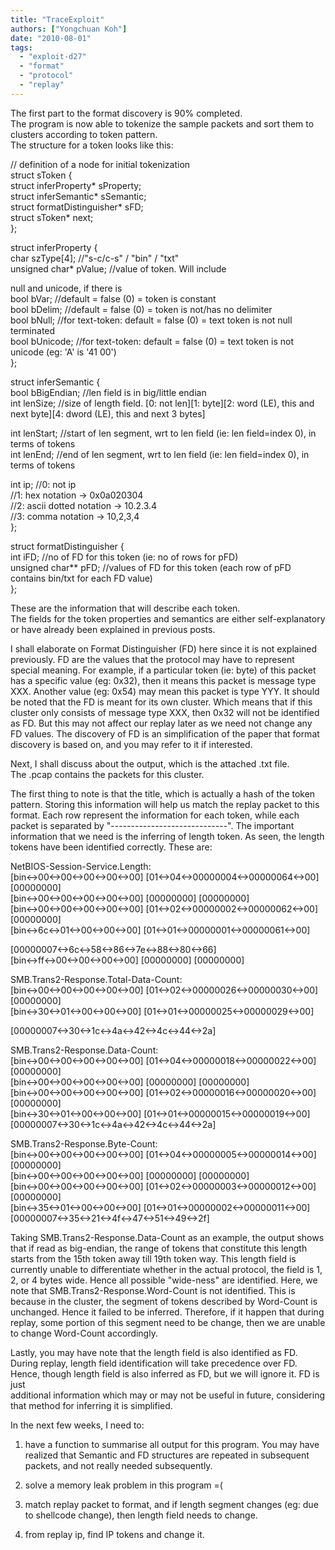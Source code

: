 ```yaml
---
title: "TraceExploit"
authors: ["Yongchuan Koh"]
date: "2010-08-01"
tags: 
  - "exploit-d27"
  - "format"
  - "protocol"
  - "replay"
---
```


The first part to the format discovery is 90% completed.  
The program is now able to tokenize the sample packets and sort them to clusters according to token pattern.  
The structure for a token looks like this:  
  
// definition of a node for initial tokenization  
struct sToken {  
struct inferProperty\* sProperty;  
struct inferSemantic\* sSemantic;  
struct formatDistinguisher\* sFD;  
struct sToken\* next;  
};  
  
struct inferProperty {  
char szType\[4\]; //"s-c/c-s" / "bin" / "txt"  
unsigned char\* pValue; //value of token. Will include  
  
null and unicode, if there is  
bool bVar; //default = false (0) = token is constant  
bool bDelim; //default = false (0) = token is not/has no delimiter  
bool bNull; //for text-token: default = false (0) = text token is not null terminated  
bool bUnicode; //for text-token: default = false (0) = text token is not unicode (eg: 'A' is '41 00')  
};  
  
struct inferSemantic {  
bool bBigEndian; //len field is in big/little endian  
int lenSize; //size of length field. \[0: not len\]\[1: byte\]\[2: word (LE), this and next byte\]\[4: dword (LE), this and next 3 bytes\]  
  
int lenStart; //start of len segment, wrt to len field (ie: len field=index 0), in terms of tokens  
int lenEnd; //end of len segment, wrt to len field (ie: len field=index 0), in terms of tokens  
  
int ip; //0: not ip  
//1: hex notation -> 0x0a020304  
//2: ascii dotted notation -> 10.2.3.4  
//3: comma notation -> 10,2,3,4  
};  
  
struct formatDistinguisher {  
int iFD; //no of FD for this token (ie: no of rows for pFD)  
unsigned char\*\* pFD; //values of FD for this token (each row of pFD contains bin/txt for each FD value)  
};  
  
These are the information that will describe each token.  
The fields for the token properties and semantics are either self-explanatory or have already been explained in previous posts.  
  
I shall elaborate on Format Distinguisher (FD) here since it is not explained previously. FD are the values that the protocol may have to represent special meaning. For example, if a particular token (ie: byte) of this packet has a specific value (eg: 0x32), then it means this packet is message type XXX. Another value (eg: 0x54) may mean this packet is type YYY. It should be noted that the FD is meant for its own cluster. Which means that if this cluster only consists of message type XXX, then 0x32 will not be identified as FD. But this may not affect our replay later as we need not change any FD values. The discovery of FD is an simplification of the paper that format discovery is based on, and you may refer to it if interested.  
  
Next, I shall discuss about the output, which is the attached .txt file.  
The .pcap contains the packets for this cluster.  
  
The first thing to note is that the title, which is actually a hash of the token pattern. Storing this information will help us match the replay packet to this format. Each row represent the information for each token, while each packet is separated by "-----------------------------". The important information that we need is the inferring of length token. As seen, the length tokens have been identified correctly. These are:  
  
NetBIOS-Session-Service.Length:  
\[bin<->00<->00<->00<->00<->00\] \[01<->04<->00000004<->00000064<->00\] \[00000000\]  
\[bin<->00<->00<->00<->00<->00\] \[00000000\] \[00000000\]  
\[bin<->00<->00<->00<->00<->00\] \[01<->02<->00000002<->00000062<->00\] \[00000000\]  
\[bin<->6c<->01<->00<->00<->00\] \[01<->01<->00000001<->00000061<->00\]  
  
\[00000007<->6c<->58<->86<->7e<->88<->80<->66\]  
\[bin<->ff<->00<->00<->00<->00\] \[00000000\] \[00000000\]  
  
SMB.Trans2-Response.Total-Data-Count:  
\[bin<->00<->00<->00<->00<->00\] \[01<->02<->00000026<->00000030<->00\] \[00000000\]  
\[bin<->30<->01<->00<->00<->00\] \[01<->01<->00000025<->00000029<->00\]  
  
\[00000007<->30<->1c<->4a<->42<->4c<->44<->2a\]  
  
  
SMB.Trans2-Response.Data-Count:  
\[bin<->00<->00<->00<->00<->00\] \[01<->04<->00000018<->00000022<->00\] \[00000000\]  
\[bin<->00<->00<->00<->00<->00\] \[00000000\] \[00000000\]  
\[bin<->00<->00<->00<->00<->00\] \[01<->02<->00000016<->00000020<->00\] \[00000000\]  
\[bin<->30<->01<->00<->00<->00\] \[01<->01<->00000015<->00000019<->00\] \[00000007<->30<->1c<->4a<->42<->4c<->44<->2a\]  
  
  
SMB.Trans2-Response.Byte-Count:  
\[bin<->00<->00<->00<->00<->00\] \[01<->04<->00000005<->00000014<->00\] \[00000000\]  
\[bin<->00<->00<->00<->00<->00\] \[00000000\] \[00000000\]  
\[bin<->00<->00<->00<->00<->00\] \[01<->02<->00000003<->00000012<->00\] \[00000000\]  
\[bin<->35<->01<->00<->00<->00\] \[01<->01<->00000002<->00000011<->00\] \[00000007<->35<->21<->4f<->47<->51<->49<->2f\]  
  
Taking SMB.Trans2-Response.Data-Count as an example, the output shows that if read as big-endian, the range of tokens that constitute this length starts from the 15th token away till 19th token way. This length field is currently unable to differentiate whether in the actual protocol, the field is 1, 2, or 4 bytes wide. Hence all possible "wide-ness" are identified. Here, we note that SMB.Trans2-Response.Word-Count is not identified. This is because in the cluster, the segment of tokens described by Word-Count is unchanged. Hence it failed to be inferred. Therefore, if it happen that during replay, some portion of this segment need to be change, then we are unable to change Word-Count accordingly.  
  
Lastly, you may have note that the length field is also identified as FD. During replay, length field identification will take precedence over FD. Hence, though length field is also inferred as FD, but we will ignore it. FD is just  
additional information which may or may not be useful in future, considering that method for inferring it is simplified.  
  
In the next few weeks, I need to:  
1) have a function to summarise all output for this program. You may have realized that Semantic and FD structures are repeated in subsequent packets, and not really needed subsequently.  
  
2) solve a memory leak problem in this program =(  
  
3) match replay packet to format, and if length segment changes (eg: due to shellcode change), then length field needs to change.  
  
4) from replay ip, find IP tokens and change it.
